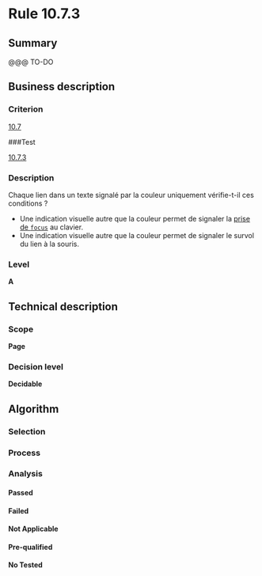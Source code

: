 # Rule 10.7.3

## Summary

@@@ TO-DO

## Business description

### Criterion

[10.7](http://references.modernisation.gouv.fr/referentiel-technique-0#crit-10-7)

###Test

[10.7.3](http://references.modernisation.gouv.fr/referentiel-technique-0#test-10-7-3)

### Description

Chaque lien dans un texte signal&eacute; par la couleur uniquement v&eacute;rifie-t-il ces conditions ? 
 
 * Une indication visuelle autre que la couleur permet de signaler la <a href="http://references.modernisation.gouv.fr/referentiel-technique-0#mPriseFocus">prise de `focus`</a> au clavier. 
 * Une indication visuelle autre que la couleur permet de signaler le survol du lien &agrave; la souris. 


### Level

**A**

## Technical description

### Scope

**Page**

### Decision level

**Decidable**

## Algorithm

### Selection

### Process

### Analysis

#### Passed

#### Failed

#### Not Applicable

#### Pre-qualified

#### No Tested 






